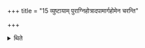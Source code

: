 +++
title = "15 व्युष्टायाम् पुराग्निहोत्रादपामार्गहोमेन चरन्ति"

+++

<details><summary>थिते</summary>

15. At the morning twilight before the Agnihotra they perform the Apāmārga-offering.  

[^1]: For this timing see TB I.7.1.6-7. 
</details>
